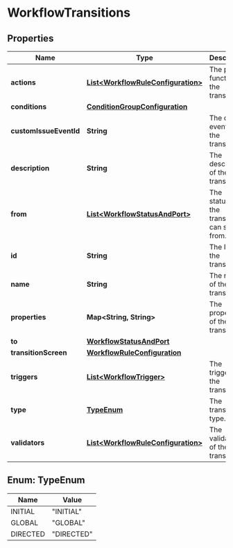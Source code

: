 # WorkflowTransitions

## Properties
Name | Type | Description | Notes
------------ | ------------- | ------------- | -------------
**actions** | [**List&lt;WorkflowRuleConfiguration&gt;**](WorkflowRuleConfiguration.md) | The post-functions of the transition. |  [optional]
**conditions** | [**ConditionGroupConfiguration**](ConditionGroupConfiguration.md) |  |  [optional]
**customIssueEventId** | **String** | The custom event ID of the transition. |  [optional]
**description** | **String** | The description of the transition. |  [optional]
**from** | [**List&lt;WorkflowStatusAndPort&gt;**](WorkflowStatusAndPort.md) | The statuses the transition can start from. |  [optional]
**id** | **String** | The ID of the transition. |  [optional]
**name** | **String** | The name of the transition. |  [optional]
**properties** | **Map&lt;String, String&gt;** | The properties of the transition. |  [optional]
**to** | [**WorkflowStatusAndPort**](WorkflowStatusAndPort.md) |  |  [optional]
**transitionScreen** | [**WorkflowRuleConfiguration**](WorkflowRuleConfiguration.md) |  |  [optional]
**triggers** | [**List&lt;WorkflowTrigger&gt;**](WorkflowTrigger.md) | The triggers of the transition. |  [optional]
**type** | [**TypeEnum**](#TypeEnum) | The transition type. |  [optional]
**validators** | [**List&lt;WorkflowRuleConfiguration&gt;**](WorkflowRuleConfiguration.md) | The validators of the transition. |  [optional]

<a name="TypeEnum"></a>
## Enum: TypeEnum
Name | Value
---- | -----
INITIAL | &quot;INITIAL&quot;
GLOBAL | &quot;GLOBAL&quot;
DIRECTED | &quot;DIRECTED&quot;
